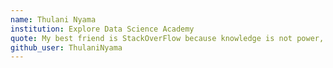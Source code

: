 ```yaml
---
name: Thulani Nyama
institution: Explore Data Science Academy
quote: My best friend is StackOverFlow because knowledge is not power, data is...
github_user: ThulaniNyama
---
```

